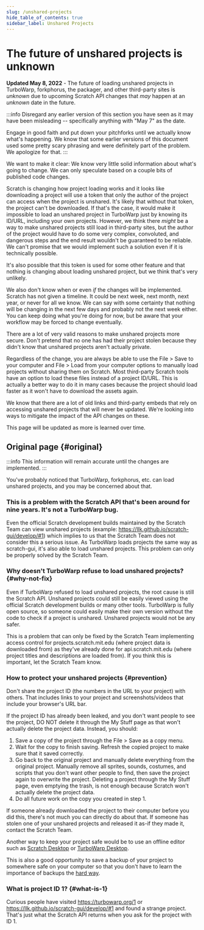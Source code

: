 ```yaml
---
slug: /unshared-projects
hide_table_of_contents: true
sidebar_label: Unshared Projects
---
```


# The future of unshared projects is unknown

<!-- 
  I won't link these in the public website because there will be way too much spam if we do that, but here are relevant links:
  https://github.com/LLK/scratch-gui/pull/8269
  https://github.com/LLK/scratch-www/pull/6773
-->

**Updated May 8, 2022** - The future of loading unshared projects in TurboWarp, forkphorus, the packager, and other third-party sites is *unknown* due to upcoming Scratch API changes that *may* happen at an *unknown* date in the future.

:::info
Disregard any earlier version of this section you have seen as it may have been misleading -- specifically anything with "May 7" as the date.

Engage in good faith and put down your pitchforks until we actually know what's happening. We know that some earlier versions of this document used some pretty scary phrasing and were definitely part of the problem. We apologize for that.
:::

We want to make it clear: We know very little solid information about what's going to change. We can only speculate based on a couple bits of published code changes.

Scratch is changing how project loading works and it looks like downloading a project will use a token that only the author of the project can access when the project is unshared. It's likely that without that token, the project can't be downloaded. If that's the case, it would make it impossible to load an unshared project in TurboWarp just by knowing its ID/URL, including your own projects. However, we think there *might* be a way to make unshared projects still load in third-party sites, but the author of the project would have to do some very complex, convoluted, and dangerous steps and the end result wouldn't be guaranteed to be reliable. We can't promise that we would implement such a solution even if it is technically possible.

It's also possible that this token is used for some other feature and that nothing is changing about loading unshared project, but we think that's very unlikely.

We also don't know when or even *if* the changes will be implemented. Scratch has not given a timeline. It could be next week, next month, next year, or never for all we know. We can say with some certainty that nothing will be changing in the next few days and probably not the next week either. You can keep doing what you're doing for now, but be aware that your workflow may be forced to change eventually.

There are a lot of very valid reasons to make unshared projects more secure. Don't pretend that no one has had their project stolen because they didn't know that unshared projects aren't actually private.

Regardless of the change, you are always be able to use the File > Save to your computer and File > Load from your computer options to manually load projects without sharing them on Scratch. Most third-party Scratch tools have an option to load these files instead of a project ID/URL. This is actually a better way to do it in many cases because the project should load faster as it won't have to download the assets again.

We know that there are a lot of old links and third-party embeds that rely on accessing unshared projects that will never be updated. We're looking into ways to mitigate the impact of the API changes on these.

<!-- The developers of TurboWarp and forkphorus want to make it clear the viewing unshared projects with these sites was always just a side-effect of how the Scratch API worked and not the intended primary use. -->

<!-- Depending on how the change is implemented, it's possible that third-party sites may temporarily be unable to load *any* projects for a short duration until some code is updated to accommodate the changes. -->

This page will be updated as more is learned over time.

## Original page {#original}

:::info
This information will remain accurate until the changes are implemented.
:::

You've probably noticed that TurboWarp, forkphorus, etc. can load unshared projects, and you may be concerned about that.

<!-- Reference for "nine years" is https://github.com/scratchblocks/scratchblocks/issues/1 -->
<h3>This is a problem with the Scratch API that's been around for nine years. It's not a TurboWarp bug.</h3>

Even the official Scratch development builds maintained by the Scratch Team can view unshared projects (example: https://llk.github.io/scratch-gui/develop/#1) which implies to us that the Scratch Team does not consider this a serious issue. As TurboWarp loads projects the same way as scratch-gui, it's also able to load unshared projects. This problem can only be properly solved by the Scratch Team.

### Why doesn't TurboWarp refuse to load unshared projects? {#why-not-fix}

Even if TurboWarp refused to load unshared projects, the root cause is still the Scratch API. Unshared projects could still be easily viewed using the official Scratch development builds or many other tools. TurboWarp is fully open source, so someone could easily make their own version without the code to check if a project is unshared. Unshared projects would not be any safer.

This is a problem that can only be fixed by the Scratch Team implementing access control for projects.scratch.mit.edu (where project data is downloaded from) as they've already done for api.scratch.mit.edu (where project titles and descriptions are loaded from). If you think this is important, let the Scratch Team know.

### How to protect your unshared projects {#prevention}

Don't share the project ID (the numbers in the URL to your project) with others. That includes links to your project and screenshots/videos that include your browser's URL bar.

If the project ID has already been leaked, and you don't want people to see the project, DO NOT delete it through the My Stuff page as that won't actually delete the project data. Instead, you should:

1. Save a copy of the project through the File > Save as a copy menu.
2. Wait for the copy to finish saving. Refresh the copied project to make sure that it saved correctly.
3. Go back to the original project and manually delete everything from the original project. Manually remove all sprites, sounds, costumes, and scripts that you don't want other people to find, then save the project again to overwrite the project. Deleting a project through the My Stuff page, even emptying the trash, is not enough because Scratch won't actually delete the project data.
4. Do all future work on the copy you created in step 1.

If someone already downloaded the project to their computer before you did this, there's not much you can directly do about that. If someone has stolen one of your unshared projects and released it as-if they made it, contact the Scratch Team.

Another way to keep your project safe would be to use an offline editor such as [Scratch Desktop](https://scratch.mit.edu/download) or [TurboWarp Desktop](https://desktop.turbowarp.org/).

This is also a good opportunity to save a backup of your project to somewhere safe on your computer so that you don't have to learn the importance of backups the [hard way](https://ocular.jeffalo.net/search?q=project%20disappeared&sort=relevance).

### What is project ID 1? {#what-is-1}

Curious people have visited https://turbowarp.org/1 or https://llk.github.io/scratch-gui/develop/#1 and found a strange project. That's just what the Scratch API returns when you ask for the project with ID 1.

